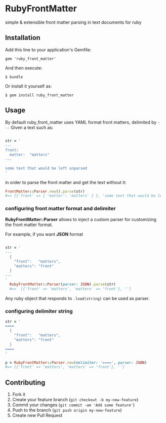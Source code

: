 # RubyFrontMatter

simple &amp; extensible front matter parsing in text documents for ruby

## Installation

Add this line to your application's Gemfile:

    gem 'ruby_front_matter'

And then execute:

    $ bundle

Or install it yourself as:

    $ gem install ruby_front_matter

## Usage

By default ruby_front_matter uses YAML format front matters, delimited by ```---```
Given a text such as:

```ruby
  
str = '
---
front:
  matter:  "matters"
---

some text that would be left unparsed
'
```

in order to parse the front matter and get the text without it:

```ruby
FrontMatter::Parser.new().parse(str)
#=> [{'front' => { 'matter': 'matters' } }, 'some text that would be left unparsed']
```


### configuring front matter format and delimiter

  **RubyFrontMatter::Parser** allows to inject a custom parser for customizing the front matter format.

  For example, if you want **JSON** format

```ruby
 
str = '
---
  {
    "front":   "matters",
    "matters": "front"
  }
---
'
  RubyFrontMatter::Parser(parser: JSON).parse(str)
  #=>  [{'front' => 'matters', 'matters' => 'front'}, '']
```

Any ruby object that responds to ```.load(string)``` can be used as parser.


### configuring delimiter string

```ruby
str = '
====
  {
    "front":   "matters",
    "matters": "front"
  }
====
'

p = RubyFrontMatter::Parser.new(delimiter: '====', parser: JSON)
#=> [{'front' => 'matters', 'matters' => 'front'}, '']
```

## Contributing

1. Fork it
2. Create your feature branch (`git checkout -b my-new-feature`)
3. Commit your changes (`git commit -am 'Add some feature'`)
4. Push to the branch (`git push origin my-new-feature`)
5. Create new Pull Request
